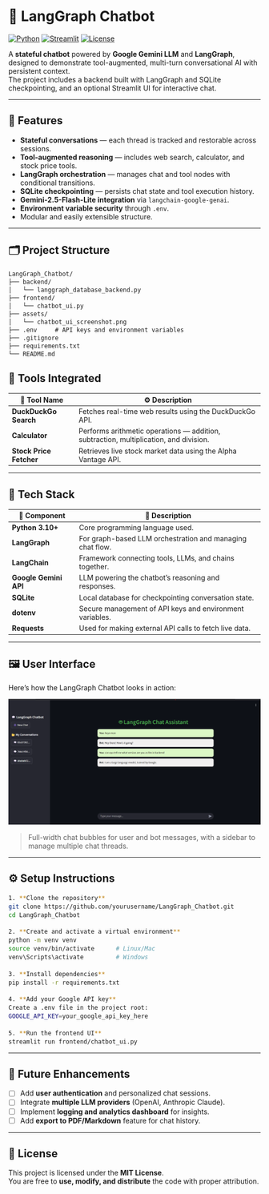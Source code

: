 # 🤖 LangGraph Chatbot

[![Python](https://img.shields.io/badge/Python-3.10+-blue)](https://www.python.org/)
[![Streamlit](https://img.shields.io/badge/Streamlit-1.49.0-orange)](https://streamlit.io/)
[![License](https://img.shields.io/badge/License-MIT-green)](LICENSE)

A **stateful chatbot** powered by **Google Gemini LLM** and **LangGraph**, designed to demonstrate tool-augmented, multi-turn conversational AI with persistent context.  
The project includes a backend built with LangGraph and SQLite checkpointing, and an optional Streamlit UI for interactive chat.

---

## 🌟 Features

- **Stateful conversations** — each thread is tracked and restorable across sessions.  
- **Tool-augmented reasoning** — includes web search, calculator, and stock price tools.  
- **LangGraph orchestration** — manages chat and tool nodes with conditional transitions.  
- **SQLite checkpointing** — persists chat state and tool execution history.  
- **Gemini-2.5-Flash-Lite integration** via `langchain-google-genai`.  
- **Environment variable security** through `.env`.  
- Modular and easily extensible structure.

---

## 🗂 Project Structure

```text
LangGraph_Chatbot/
├── backend/
│   └── langgraph_database_backend.py
├── frontend/
│   └── chatbot_ui.py
├── assets/
│   └── chatbot_ui_screenshot.png
├── .env     # API keys and environment variables
├── .gitignore
├── requirements.txt
└── README.md
```
## 🧠 Tools Integrated

| 🧩 Tool Name | ⚙️ Description |
|--------------|----------------|
| **DuckDuckGo Search** | Fetches real-time web results using the DuckDuckGo API. |
| **Calculator** | Performs arithmetic operations — addition, subtraction, multiplication, and division. |
| **Stock Price Fetcher** | Retrieves live stock market data using the Alpha Vantage API. |

---

## 🧰 Tech Stack

| 🧱 Component | 📝 Description |
|--------------|----------------|
| **Python 3.10+** | Core programming language used. |
| **LangGraph** | For graph-based LLM orchestration and managing chat flow. |
| **LangChain** | Framework connecting tools, LLMs, and chains together. |
| **Google Gemini API** | LLM powering the chatbot’s reasoning and responses. |
| **SQLite** | Local database for checkpointing conversation state. |
| **dotenv** | Secure management of API keys and environment variables. |
| **Requests** | Used for making external API calls to fetch live data. |

---

## 🖼 User Interface

Here’s how the LangGraph Chatbot looks in action:

<p align="center">
  <img src="assets/chatbot_ui_screenshot.png" alt="Chatbot UI" width="600"/>
</p>

> Full-width chat bubbles for user and bot messages, with a sidebar to manage multiple chat threads.

---

## ⚙️ Setup Instructions

```bash
1. **Clone the repository**
git clone https://github.com/yourusername/LangGraph_Chatbot.git
cd LangGraph_Chatbot

2. **Create and activate a virtual environment**
python -m venv venv
source venv/bin/activate      # Linux/Mac
venv\Scripts\activate         # Windows

3. **Install dependencies**
pip install -r requirements.txt

4. **Add your Google API key**
Create a .env file in the project root:
GOOGLE_API_KEY=your_google_api_key_here

5. **Run the frontend UI**
streamlit run frontend/chatbot_ui.py
```

---

## 🚀 Future Enhancements

- [ ] Add **user authentication** and personalized chat sessions.  
- [ ] Integrate **multiple LLM providers** (OpenAI, Anthropic Claude).  
- [ ] Implement **logging and analytics dashboard** for insights.  
- [ ] Add **export to PDF/Markdown** feature for chat history.  

---

## 🪪 License

This project is licensed under the **MIT License**.  
You are free to **use, modify, and distribute** the code with proper attribution.
